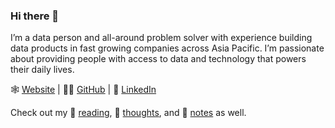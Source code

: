 ### Hi there 👋

I’m a data person and all-around problem solver with experience building data products in fast growing companies across Asia Pacific. I’m passionate about providing people with access to data and technology that powers their daily lives.

🕸 [Website](https://tjpalanca.com) | 🧑‍💻 [GitHub](https://github.com/tjpalanca) | 💼 [LinkedIn](https://linkedin.com/in/tjpalanca)

Check out my 📗 [reading](https://reading.tjpalanca.com), 💭 [thoughts](https://tjpalanca.com/content/thoughts/), and 📝 [notes](https://tjpalanca.com/content/notes/) as well.
